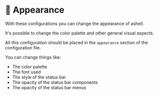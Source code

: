 # 🎨 Appearance

With these configurations you can change the appearance of ashell.

It's possible to change the color palette and other general visual aspects.

All this configuration should be placed in the `appearance` section
of the configuration file.

You can change things like:

- The color palette
- The font used
- The style of the status bar
- The opacity of the status bar components
- The opacity of the status bar menus
